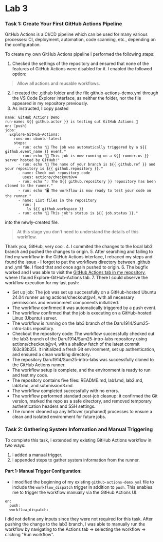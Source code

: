 # Lab 3
### Task 1: Create Your First GitHub Actions Pipeline

GitHub Actions is a CI/CD pipeline which can be used for many various processes: CI, deployment, automation, code scanning, etc., depending on the configuration.

To create my own GitHub Actions pipeline I performed the following steps:

1. Checked the settings of the repository and ensured that none of the features of GitHub Actions were disabled for it. I enabled the followed option:
> Allow all actions and reusable workflows.
2. I created the .github folder and the file github-actions-demo.yml through the VS Code Explorer interface, as neither the folder, nor the file appeared in my repository previously.
3. As instructed, I copy pasted 
```
name: GitHub Actions Demo
run-name: ${{ github.actor }} is testing out GitHub Actions 🚀
on: [push]
jobs:
  Explore-GitHub-Actions:
    runs-on: ubuntu-latest
    steps:
      - run: echo "🎉 The job was automatically triggered by a ${{ github.event_name }} event."
      - run: echo "🐧 This job is now running on a ${{ runner.os }} server hosted by GitHub!"
      - run: echo "🔎 The name of your branch is ${{ github.ref }} and your repository is ${{ github.repository }}."
      - name: Check out repository code
        uses: actions/checkout@v4
      - run: echo "💡 The ${{ github.repository }} repository has been cloned to the runner."
      - run: echo "🖥️ The workflow is now ready to test your code on the runner."
      - name: List files in the repository
        run: |
          ls ${{ github.workspace }}
      - run: echo "🍏 This job's status is ${{ job.status }}."
```
into the newly-created file.
> At this stage you don't need to understand the details of this workflow.

Thank you, GitHub, very cool.
4. I commited the changes to the local lab3 branch and pushed the changes to origin.
5. After searching and failing to find my workflow in the GitHub Actions interface, I retraced my steps and found the issue - I forgot to put the workflows directory between .github and .yml file. I fixed that and once again pushed to origin.
6. The bugfix worked and I was able to visit the [GitHub Actions tab in my repository](https://github.com/Daru1914/Sum25-intro-labs/actions), where I found Explore-GitHub-Actions tab.
7. There I could observe the workflow execution for my last push:
  - Set up job: The job was set up successfully on a GitHub-hosted Ubuntu 24.04 runner using actions/checkout@v4, with all necessary permissions and environment components initialized.
  - The workflow confirmed it was automatically triggered by a push event.
  - The workflow confirmed that the job is executing on a GitHub-hosted Linux (Ubuntu) server.
  - The workflow is running on the lab3 branch of the Daru1914/Sum25-intro-labs repository.
  - Checkout the repository code: The workflow successfully checked out the lab3 branch of the Daru1914/Sum25-intro-labs repository using actions/checkout@v4, with a shallow fetch of the latest commit (63c83b35). It initialized a fresh Git environment, set up authentication, and ensured a clean working directory.
  - The repository Daru1914/Sum25-intro-labs was successfully cloned to the GitHub Actions runner.
  - The workflow setup is complete, and the environment is ready to run and test my code.
  - The repository contains five files: README.md, lab1.md, lab2.md, lab3.md, and submission3.md.
  - The workflow completed successfully with no errors.
  - The workflow performed standard post-job cleanup: it confirmed the Git version, marked the repo as a safe directory, and removed temporary authentication headers and SSH settings.
  - The runner cleaned up any leftover (orphaned) processes to ensure a clean and isolated environment for future jobs.

### Task 2: Gathering System Information and Manual Triggering
To complete this task, I extended my existing GitHub Actions workflow in two ways:
1. I added a manual trigger.
2. I appended steps to gather system information from the runner.

#### Part 1: Manual Trigger Configuration:
- I modified the beginning of my existing `github-actions-demo.yml` file to include the `workflow_dispatch` trigger in addition to `push`. This enables me to trigger the workflow manually via the GitHub Actions UI.
```
on: 
  push:
  workflow_dispatch:
```
I did not define any inputs since they were not required for this task.
After pushing the change to the lab3 branch, I was able to manually run the workflow by navigating to the Actions tab -> selecting the workflow -> clicking "Run workflow".